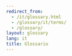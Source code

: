 ```yaml
---
redirect_from:
  - /it/glossary.html
  - /glossary/it/terms/
  - /glossary/
layout: glossary
lang: it
title: Glossario
---
```

